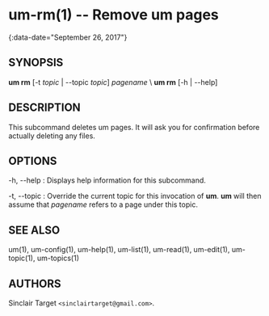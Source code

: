 # um-rm(1) -- Remove um pages
{:data-date="September 26, 2017"}

## SYNOPSIS
**um rm** [-t *topic* | --topic *topic*] *pagename* \\
**um rm** [-h \| --help]

## DESCRIPTION
This subcommand deletes um pages. It will ask you for confirmation before
actually deleting any files.

## OPTIONS
-h, --help
: Displays help information for this subcommand.

-t, --topic
: Override the current topic for this invocation of **um**. **um** will then
assume that *pagename* refers to a page under this topic.

## SEE ALSO
um(1), um-config(1), um-help(1), um-list(1), um-read(1), um-edit(1),
um-topic(1), um-topics(1)

## AUTHORS
Sinclair Target `<sinclairtarget@gmail.com>`.

